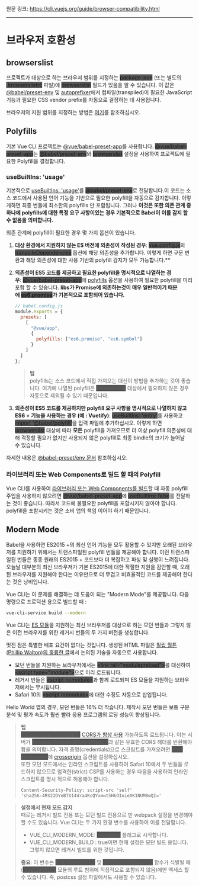 원문 링크: <https://cli.vuejs.org/guide/browser-compatibility.html>

---

# 브라우저 호환성

## browserslist

프로젝트가 대상으로 하는 브라우저 범위를 지정하는 <span style="background-color: #555;">package.json</span> (또는 별도의 <span style="background-color: #555;">.browserslistrc</span> 파일)에 <span style="background-color: #555;">browserslist</span> 필드가 있음을 알 수 있습니다. 이 값은 [@babel/preset-env](https://new.babeljs.io/docs/en/next/babel-preset-env.html) 및 [autoprefixer](https://github.com/postcss/autoprefixer)에서 컴파일(transpiled)이 필요한 JavaScript 기능과 필요한 CSS vendor prefix를 자동으로 결정하는 데 사용됩니다.

브라우저의 지원 범위를 지정하는 방법은 [여기](https://github.com/ai/browserslist)를 참조하십시오.

## Polyfills

기본 Vue CLI 프로젝트는 [@vue/babel-preset-app](https://github.com/vuejs/vue-cli/tree/dev/packages/%40vue/babel-preset-app)를 사용합니다. <span style="background-color: #555;">@vue/babel-preset-app</span>는 <span style="background-color: #555;">@babel/preset-env</span>와 <span style="background-color: #555;">browserslist</span> 설정을 사용하여 프로젝트에 필요한 Polyfill을 결정합니다.

### useBuiltIns: 'usage'

기본적으로 [useBuiltIns: 'usage'](https://new.babeljs.io/docs/en/next/babel-preset-env.html#usebuiltins-usage)를 <span style="background-color: #555;">@babel/preset-env</span>로 전달합니다.이 코드는 소스 코드에서 사용된 언어 기능을 기반으로 필요한 polyfill을 자동으로 감지합니다. 이렇게하면 최종 번들에 최소한의 polyfills 만 포함됩니다. 그러나 **이것은 또한 의존 관계 중 하나에 polyfills에 대한 특정 요구 사항이있는 경우 기본적으로 Babel이 이를 감지 할 수 없음을 의미합니다.**

의존 관계에 polyfill이 필요한 경우 몇 가지 옵션이 있습니다.

1. **대상 환경에서 지원하지 않는 ES 버전에 의존성이 작성된 경우**: <span style="background-color: #555;">vue.config.js</span>의 <span style="background-color: #555;">[transpileDependencies](https://cli.vuejs.org/config/#transpiledependencies)</span> 옵션에 해당 의존성을 추가합니다. 이렇게 하면 구문 변환과 해당 의존성에 대한 사용 기반의 polyfill 감지가 모두 가능합니다.\*\*
1. **의존성이 ES5 코드를 제공하고 필요한 polyfill을 명시적으로 나열하는 경우**: <span style="background-color: #555;">@vue/babel-preset-app</span>에 [polyfills](https://github.com/vuejs/vue-cli/tree/dev/packages/%40vue/babel-preset-app#polyfills) 옵션을 사용하여 필요한 polyfill을 미리 포함 할 수 있습니다. **libs가 Promise에 의존하는것이 매우 일반적이기 때문에 <span style="background-color: #555;">es6.promise</span>가 기본적으로 포함되어 있습니다.**

   ```js
   // babel.config.js
   module.exports = {
     presets: [
       [
         "@vue/app",
         {
           polyfills: ["es6.promise", "es6.symbol"]
         }
       ]
     ]
   };
   ```

   > **팁**  
   > polyfills는 소스 코드에서 직접 가져오는 대신이 방법을 추가하는 것이 좋습니다. 여기에 나열된 polyfill은 <span style="background-color: #555;">browserslist</span> 대상에서 필요하지 않은 경우 자동으로 제외될 수 있기 때문입니다.

1. **의존성이 ES5 코드를 제공하지만 polyfill 요구 사항을 명시적으로 나열하지 않고 ES6 + 기능을 사용하는 경우 (예 : Vuetify)**: <span style="background-color: #555;">useBuiltIns: 'entry'</span>를 사용하고 <span style="background-color: #555;">import '@babel/polyfill'</span>을 입력 파일에 추가하십시오. 이렇게 하면 <span style="background-color: #555;">browserslist</span> 대상에 따라 **모든** polyfill을 가져오므로 더 이상 polyfill 의존성에 대해 걱정할 필요가 없지만 사용되지 않은 polyfill로 최종 bindle의 크기가 늘어날 수 있습니다.

자세한 내용은 [@babel-preset/env 문서](https://new.babeljs.io/docs/en/next/babel-preset-env.html#usebuiltins-usage) 참조하십시오.

### 라이브러리 또는 Web Components로 빌드 할 때의 Polyfill

Vue CLI를 사용하여 [라이브러리 또는 Web Components를 빌드](https://cli.vuejs.org/guide/build-targets.html)할 때 자동 polyfill 주입을 사용하지 않으려면 <span style="background-color: #555;">@vue/babel-preset-app</span>에 <span style="background-color: #555;">useBuiltIns: false</span>를 전달하는 것이 좋습니다. 따라서 코드에 불필요한 polyfill을 포함시키지 않아야 합니다. polyfill을 포함시키는 것은 소비 앱의 책임 이어야 하기 때문입니다.

## Modern Mode

Babel을 사용하면 ES2015 +의 최신 언어 기능을 모두 활용할 수 있지만 오래된 브라우저를 지원하기 위해서는 트랜스파일된 polyfill 번들을 제공해야 합니다. 이런 트랜스파일된 번들은 종종 원래의 ES2015 + 코드보다 더 복잡하고 파싱 및 실행이 느려집니다. 오늘날 대부분의 최신 브라우저가 기본 ES2015에 대한 적절한 지원을 감안할 때, 오래된 브라우저를 지원해야 한다는 이유만으로 더 무겁고 비효율적인 코드를 제공해야 한다는 것은 낭비입니다.

Vue CLI는 이 문제를 해결하는 데 도움이 되는 "Modern Mode"를 제공합니다. 다음 명령으로 프로덕션 용으로 빌드할 때 :

```sh
vue-cli-service build --modern
```

Vue CLI는 [ES 모듈](https://jakearchibald.com/2017/es-modules-in-browsers/)을 지원하는 최신 브라우저를 대상으로 하는 모던 번들과 그렇지 않은 이전 브라우저를 위한 레거시 번들의 두 가지 버전을 생성합니다.

멋진 점은 특별한 배포 요건이 없다는 것입니다. 생성된 HTML 파일은 [필립 월튼(Phillip Walton)의 훌륭한 글](https://philipwalton.com/articles/deploying-es2015-code-in-production-today/)에서 논의된 기술을 자동으로 사용합니다.

- 모던 번들을 지원하는 브라우저에서는 <span style="background-color: #555;">&lt;link rel="modulepreload"&gt;</span>를 대신하여 <span style="background-color: #555;">&lt;script type="module"&gt;</span>으로 미리 로드됩니다.
- 레거시 번들은 <span style="background-color: #555;">&lt;script nomodule&gt;</span>과 함께 로드되며 ES 모듈을 지원하는 브라우저에서는 무시됩니다.
- Safari 10의 <span style="background-color: #555;">&lt;script nomodule&gt;</span>에 대한 수정도 자동으로 삽입됩니다.

Hello World 앱의 경우, 모던 번들은 16% 더 작습니다. 제작시 모던 번들은 보통 구문 분석 및 평가 속도가 훨씬 빨라 응용 프로그램의 로딩 성능이 향상됩니다.

> **팁**  
> <span style="background-color: #555;">&lt;script type="module"&gt;</span> [CORS가 항상 사용](https://jakearchibald.com/2017/es-modules-in-browsers/#always-cors) 가능하도록 로드됩니다. 이는 서버가 <span style="background-color: #555;">Access-Control-Allow-Origin: \*</span>과 같은 유효한 CORS 헤더를 반환해야 함을 의미합니다. 자격 증명(credentials)으로 스크립트를 가져오려면 <span style="background-color: #555;">use-credentials</span>에 [crossorigin](https://cli.vuejs.org/config/#crossorigin) 옵션을 설정하십시오.  
> 또한 모던 모드에서는 인라인 스크립트를 사용하여 Safari 10에서 두 번들을 로드하지 않으므로 엄격한(strict) CSP를 사용하는 경우 다음을 사용하여 인라인 스크립트를 명시 적으로 허용해야 합니다.
>
> ```html
> Content-Security-Policy: script-src 'self'
> 'sha256-4RS22DYeB7U14dra4KcQYxmwt5HkOInieXK1NUMBmQI='
> ```

> **설정에서 현재 모드 감지**  
> 때로는 레거시 빌드 전용 또는 모던 빌드 전용으로 만 webpack 설정을 변경해야 할 수도 있습니다.
> Vue CLI는 두 가지 환경 변수를 사용하여 이를 전달합니다.
>
> - VUE_CLI_MODERN_MODE: <span style="background-color: #555;">--modern</span> 플래그로 시작합니다.
> - VUE_CLI_MODERN_BUILD : true이면 현재 설정은 모던 빌드 용입니다. 그렇지 않으면 레거시 빌드를 위한 것입니다.
>
> **중요**: 이 변수는 <span style="background-color: #555;">chainWebpack()</span> 및 <span style="background-color: #555;">configureWebpack()</span> 함수가 식별될 때 (<span style="background-color: #555;">/vue.config.js</span> 모듈의 루트 범위에 직접적으로 포함되지 않음)에만 액세스 할 수 있습니다. 즉, postcss 설정 파일에서도 사용할 수 있습니다.
